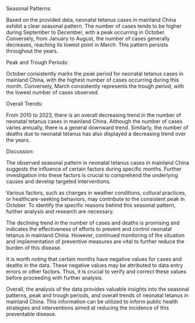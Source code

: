 Seasonal Patterns: 

Based on the provided data, neonatal tetanus cases in mainland China exhibit a clear seasonal pattern. The number of cases tends to be higher during September to December, with a peak occurring in October. Conversely, from January to August, the number of cases generally decreases, reaching its lowest point in March. This pattern persists throughout the years.

Peak and Trough Periods:

October consistently marks the peak period for neonatal tetanus cases in mainland China, with the highest number of cases occurring during this month. Conversely, March consistently represents the trough period, with the lowest number of cases observed.

Overall Trends:

From 2010 to 2023, there is an overall decreasing trend in the number of neonatal tetanus cases in mainland China. Although the number of cases varies annually, there is a general downward trend. Similarly, the number of deaths due to neonatal tetanus has also displayed a decreasing trend over the years.

Discussion:

The observed seasonal pattern in neonatal tetanus cases in mainland China suggests the influence of certain factors during specific months. Further investigation into these factors is crucial to comprehend the underlying causes and develop targeted interventions.

Various factors, such as changes in weather conditions, cultural practices, or healthcare-seeking behaviors, may contribute to the consistent peak in October. To identify the specific reasons behind this seasonal pattern, further analysis and research are necessary.

The declining trend in the number of cases and deaths is promising and indicates the effectiveness of efforts to prevent and control neonatal tetanus in mainland China. However, continued monitoring of the situation and implementation of preventive measures are vital to further reduce the burden of this disease.

It is worth noting that certain months have negative values for cases and deaths in the data. These negative values may be attributed to data entry errors or other factors. Thus, it is crucial to verify and correct these values before proceeding with further analysis.

Overall, the analysis of the data provides valuable insights into the seasonal patterns, peak and trough periods, and overall trends of neonatal tetanus in mainland China. This information can be utilized to inform public health strategies and interventions aimed at reducing the incidence of this preventable disease.